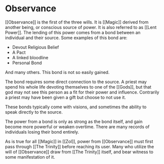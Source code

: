 # Observance
[[Observance]] is the first of the three wills. It is [[Magic]] derived from another being, or conscious source of power. It is also referred to as [[Lent Power]]. The lending of this power comes from a bond between an individual and their source. Some examples of this bond are:
- Devout Religious Belief
- A Pact
- A linked bloodline
- Personal Bond

And many others. This bond is not so easily gained.

The bond requires some direct connection to the source. A priest may spend his whole life devoting themselves to one of the [[Gods]], but that god may not see this person as a fit for their power and influence. Contrarily a priest may have been given a gift but choose to not use it.

These bonds typically come with visions, and sometimes the ability to speak directly to the source. 

The power from a bond is only as strong as the bond itself, and gain become more powerful or weaken overtime. There are many records of individuals losing their bond entirely.

As is true for all [[Magic]] in [[Zol]], power from [[Observance]] must first pass through [[The Trinity]] before reaching its user. Many who utilize the will of [[Observance]] draw from [[The Trinity]] itself, and bear witness to some manifestation of it.
